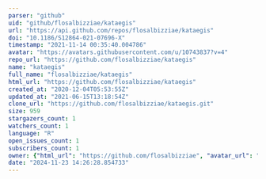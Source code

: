 ```yaml
---
parser: "github"
uid: "github/flosalbizziae/kataegis"
url: "https://api.github.com/repos/flosalbizziae/kataegis"
doi: "10.1186/S12864-021-07696-X"
timestamp: "2021-11-14 00:35:40.004786"
avatar: "https://avatars.githubusercontent.com/u/10743837?v=4"
repo_url: "https://github.com/flosalbizziae/kataegis"
name: "kataegis"
full_name: "flosalbizziae/kataegis"
html_url: "https://github.com/flosalbizziae/kataegis"
created_at: "2020-12-04T05:53:55Z"
updated_at: "2021-06-15T13:18:54Z"
clone_url: "https://github.com/flosalbizziae/kataegis.git"
size: 959
stargazers_count: 1
watchers_count: 1
language: "R"
open_issues_count: 1
subscribers_count: 1
owner: {"html_url": "https://github.com/flosalbizziae", "avatar_url": "https://avatars.githubusercontent.com/u/10743837?v=4", "login": "flosalbizziae", "type": "User"}
date: "2024-11-23 14:26:28.854733"
---
```

